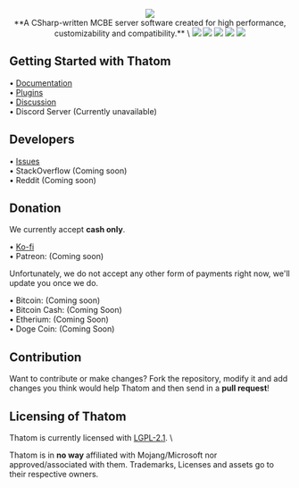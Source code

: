 <p align="center">
  <img src="https://media.discordapp.net/attachments/825035749849038869/960531257681403904/ipiccy_image_6.png" /> <br />
  **A CSharp-written MCBE server software created for high performance, customizability and compatibility.** \
  <img src="https://img.shields.io/github/downloads/Pronner/Thatom/total?label=downloads%40allreleases&logo=github" />
  <img src="https://img.shields.io/badge/platform-win--32%20%7C%20win--64%20%7C%20linux--64-lightgrey" />
  <img src="https://img.shields.io/github/commit-activity/m/Pronner/Thatom?logo=visualstudio&logoColor=white" />
  <img src="https://img.shields.io/discord/920891377628356689?label=discord&logo=discord&logoColor=white" />
  <img src="https://img.shields.io/github/discussions/Pronner/Thatom?logo=github" />
  
</p>

## Getting Started with Thatom

• [Documentation](docs.thatom.tk) \
• [Plugins](plugins.thatom.tk) \
• [Discussion](https://github.com/Pronner/Thatom/discussions) \
• Discord Server (Currently unavailable)

## Developers

• [Issues](https://github.com/Pronner/Thatom/issues) \
• StackOverflow (Coming soon) \
• Reddit (Coming soon)

## Donation

We currently accept **cash only**.

• [Ko-fi](https://ko-fi.com/pronner) \
• Patreon: (Coming soon)

Unfortunately, we do not accept any other form of payments right now, we'll update you once we do.

• Bitcoin: (Coming soon) \
• Bitcoin Cash: (Coming Soon) \
• Etherium: (Coming Soon) \
• Doge Coin: (Coming Soon)


## Contribution

Want to contribute or make changes? Fork the repository, modify it and add changes you think would help Thatom and then send in a **pull request**!

## Licensing of Thatom

Thatom is currently licensed with [LGPL-2.1](https://https://github.com/Pronner/Thatom/blob/main/LICENSE). \

Thatom is in **no way** affiliated with Mojang/Microsoft nor approved/associated with them. Trademarks, Licenses and assets go to their respective owners.
